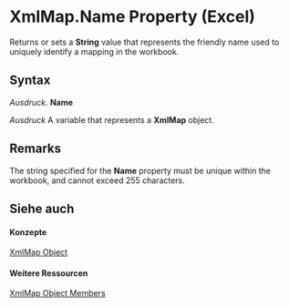 
# XmlMap.Name Property (Excel)

Returns or sets a  **String** value that represents the friendly name used to uniquely identify a mapping in the workbook.


## Syntax

 _Ausdruck_. **Name**

 _Ausdruck_ A variable that represents a **XmlMap** object.


## Remarks

The string specified for the  **Name** property must be unique within the workbook, and cannot exceed 255 characters.


## Siehe auch


#### Konzepte


[XmlMap Object](39b0823f-0068-d8df-e4e1-ca62b55d58f5.md)
#### Weitere Ressourcen


[XmlMap Object Members](http://msdn.microsoft.com/library/b6654149-ac1b-d570-0722-b49bf58f2a53%28Office.15%29.aspx)